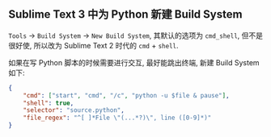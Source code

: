## Sublime Text 3 中为 Python 新建 Build System

`Tools` → `Build System` → `New Build System`, 其默认的选项为 `cmd_shell`,
但不是很好使, 所以改为 Sublime Text 2 时代的 `cmd` + `shell`.

如果在写 Python 脚本的时候需要进行交互, 最好能跳出终端, 新建 Build System 如下:

```json
{
    "cmd": ["start", "cmd", "/c", "python -u $file & pause"],
    "shell": true,
    "selector": "source.python",
    "file_regex": "^[ ]*File \"(...*?)\", line ([0-9]*)"
}
```
